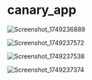 # canary_app

![Screenshot_1749236889](https://github.com/user-attachments/assets/5663b33a-fe99-452c-bedf-9d6e2b2da001)

![Screenshot_1749237572](https://github.com/user-attachments/assets/dd83ed1e-64b0-47cf-ba85-17bd81d61de7)

![Screenshot_1749237538](https://github.com/user-attachments/assets/66151935-e85d-4224-8f54-1c8565eb5718)

![Screenshot_1749237374](https://github.com/user-attachments/assets/61a36b96-247b-4f04-9663-c3a7cb9aeff8)


